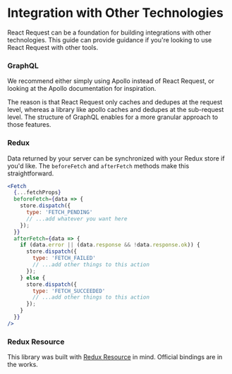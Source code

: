 # Integration with Other Technologies

React Request can be a foundation for building integrations with other technologies. This
guide can provide guidance if you're looking to use React Request with other tools.

### GraphQL

We recommend either simply using Apollo instead of React Request, or looking at the Apollo
documentation for inspiration.

The reason is that React Request only caches and dedupes at the request level, whereas
a library like apollo caches and dedupes at the sub-request level. The structure of
GraphQL enables for a more granular approach to those features.

### Redux

Data returned by your server can be synchronized with your Redux store if you'd like. The
`beforeFetch` and `afterFetch` methods make this straightforward.

```jsx
<Fetch
  {...fetchProps}
  beforeFetch={data => {
    store.dispatch({
      type: 'FETCH_PENDING'
      // ...add whatever you want here
    });
  }}
  afterFetch={data => {
    if (data.error || (data.response && !data.response.ok)) {
      store.dispatch({
        type: 'FETCH_FAILED'
        // ...add other things to this action
      });
    } else {
      store.dispatch({
        type: 'FETCH_SUCCEEDED'
        // ...add other things to this action
      });
    }
  }}
/>
```

### Redux Resource

This library was built with [Redux Resource](https://redux-resource.js.org) in mind.
Official bindings are in the works.
